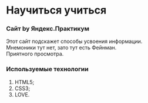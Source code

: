 # Научиться учиться
### Сайт by Яндекс.Практикум
Этот сайт подскажет способы усвоения информации.  
Мнемоники тут нет, зато тут есть Фейнман.  
Приятного просмотра.
### Используемые технологии
1. HTML5;
2. CSS3;
3. LOVE.
